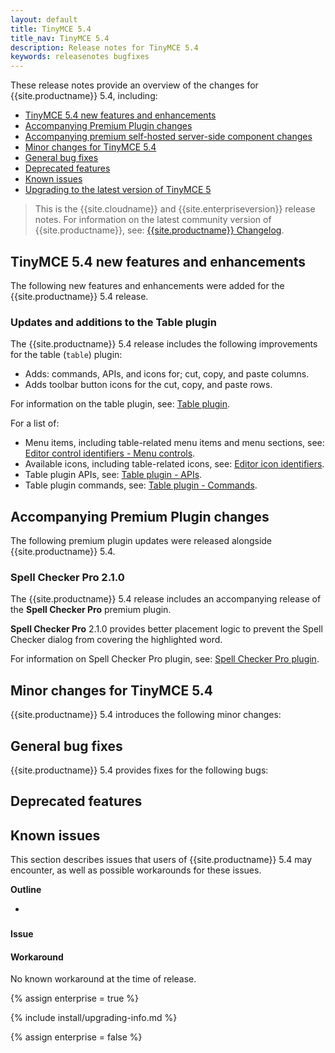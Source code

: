 ```yaml
---
layout: default
title: TinyMCE 5.4
title_nav: TinyMCE 5.4
description: Release notes for TinyMCE 5.4
keywords: releasenotes bugfixes
---
```


These release notes provide an overview of the changes for {{site.productname}} 5.4, including:

- [TinyMCE 5.4 new features and enhancements](#tinymce54newfeaturesandenhancements)
- [Accompanying Premium Plugin changes](#accompanyingpremiumpluginchanges)
- [Accompanying premium self-hosted server-side component changes](#accompanyingpremiumself-hostedserver-sidecomponentchanges)
- [Minor changes for TinyMCE 5.4](#minorchangesfortinymce54)
- [General bug fixes](#generalbugfixes)
- [Deprecated features](#deprecatedfeatures)
- [Known issues](#knownissues)
- [Upgrading to the latest version of TinyMCE 5](#upgradingtothelatestversionoftinymce5)

> This is the {{site.cloudname}} and {{site.enterpriseversion}} release notes. For information on the latest community version of {{site.productname}}, see: [{{site.productname}} Changelog]({{site.baseurl}}/changelog/).

## TinyMCE 5.4 new features and enhancements

The following new features and enhancements were added for the {{site.productname}} 5.4 release.

### Updates and additions to the Table plugin

The {{site.productname}} 5.4 release includes the following improvements for the table (`table`) plugin:

- Adds: commands, APIs, and icons for; cut, copy, and paste columns.
- Adds toolbar button icons for the cut, copy, and paste rows.

For information on the table plugin, see: [Table plugin]({{site.baseurl}}/plugins/table/).

For a list of:

- Menu items, including table-related menu items and menu sections, see: [Editor control identifiers - Menu controls]({{site.baseurl}}/advanced/editor-control-identifiers/#menucontrols).
- Available icons, including table-related icons, see: [Editor icon identifiers]({{site.baseurl}}/advanced/editor-icon-identifiers/).
- Table plugin APIs, see: [Table plugin - APIs]({{site.baseurl}}/plugins/table/#api).
- Table plugin commands, see: [Table plugin - Commands]({{site.baseurl}}/plugins/table/#commands).

## Accompanying Premium Plugin changes

The following premium plugin updates were released alongside {{site.productname}} 5.4.

### Spell Checker Pro 2.1.0

The {{site.productname}} 5.4 release includes an accompanying release of the **Spell Checker Pro** premium plugin.

**Spell Checker Pro** 2.1.0 provides better placement logic to prevent the Spell Checker dialog from covering the highlighted word.

For information on Spell Checker Pro plugin, see: [Spell Checker Pro plugin]({{site.baseurl}}/plugins/tinymcespellchecker/).

## Minor changes for TinyMCE 5.4

{{site.productname}} 5.4 introduces the following minor changes:


## General bug fixes

{{site.productname}} 5.4 provides fixes for the following bugs:


## Deprecated features



## Known issues

This section describes issues that users of {{site.productname}} 5.4 may encounter, as well as possible workarounds for these issues.

**Outline**

* []()

### 

#### Issue

#### Workaround

No known workaround at the time of release.

{% assign enterprise = true %}

{% include install/upgrading-info.md %}

{% assign enterprise = false %}
